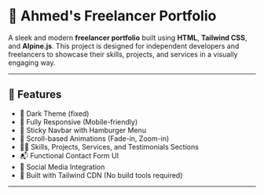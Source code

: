 ﻿# 💼 Ahmed's Freelancer Portfolio

A sleek and modern **freelancer portfolio** built using **HTML**, **Tailwind CSS**, and **Alpine.js**. This project is designed for independent developers and freelancers to showcase their skills, projects, and services in a visually engaging way.

---

## 🌟 Features

- 🌙 Dark Theme (fixed)
- 📱 Fully Responsive (Mobile-friendly)
- 📌 Sticky Navbar with Hamburger Menu
- 🎯 Scroll-based Animations (Fade-in, Zoom-in)
- 🧑‍💻 Skills, Projects, Services, and Testimonials Sections
- 📬 Functional Contact Form UI
- 🔗 Social Media Integration
- 🚀 Built with Tailwind CDN (No build tools required)

---


